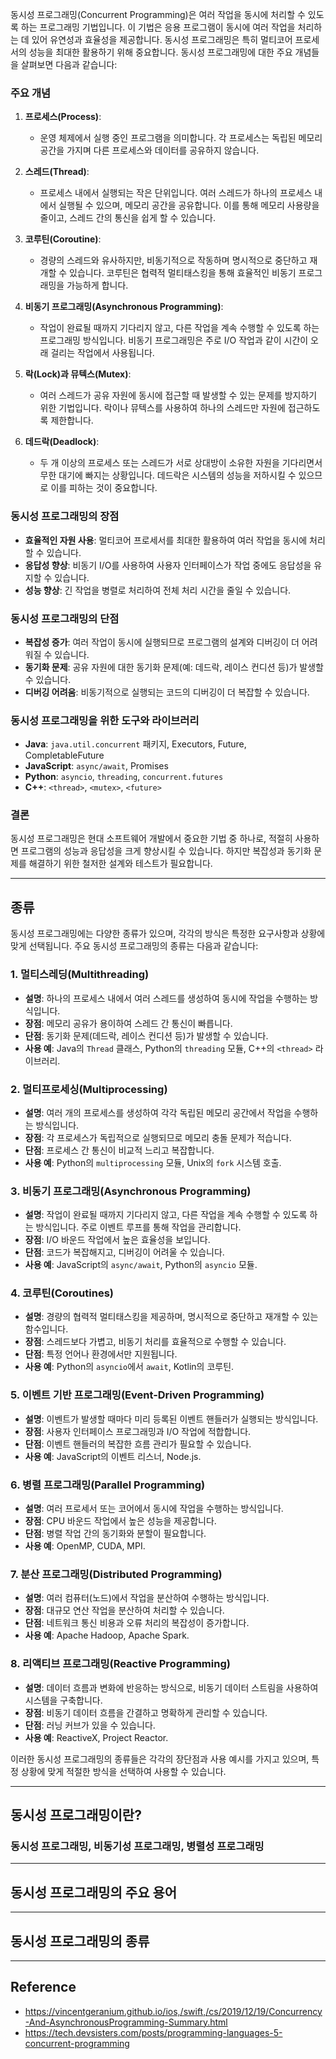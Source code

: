 








동시성 프로그래밍(Concurrent Programming)은 여러 작업을 동시에 처리할 수 있도록 하는 프로그래밍 기법입니다. 이 기법은 응용 프로그램이 동시에 여러 작업을 처리하는 데 있어 유연성과 효율성을 제공합니다. 동시성 프로그래밍은 특히 멀티코어 프로세서의 성능을 최대한 활용하기 위해 중요합니다. 동시성 프로그래밍에 대한 주요 개념들을 살펴보면 다음과 같습니다:

### 주요 개념

1. **프로세스(Process)**:
   - 운영 체제에서 실행 중인 프로그램을 의미합니다. 각 프로세스는 독립된 메모리 공간을 가지며 다른 프로세스와 데이터를 공유하지 않습니다.
   
2. **스레드(Thread)**:
   - 프로세스 내에서 실행되는 작은 단위입니다. 여러 스레드가 하나의 프로세스 내에서 실행될 수 있으며, 메모리 공간을 공유합니다. 이를 통해 메모리 사용량을 줄이고, 스레드 간의 통신을 쉽게 할 수 있습니다.

3. **코루틴(Coroutine)**:
   - 경량의 스레드와 유사하지만, 비동기적으로 작동하며 명시적으로 중단하고 재개할 수 있습니다. 코루틴은 협력적 멀티태스킹을 통해 효율적인 비동기 프로그래밍을 가능하게 합니다.

4. **비동기 프로그래밍(Asynchronous Programming)**:
   - 작업이 완료될 때까지 기다리지 않고, 다른 작업을 계속 수행할 수 있도록 하는 프로그래밍 방식입니다. 비동기 프로그래밍은 주로 I/O 작업과 같이 시간이 오래 걸리는 작업에서 사용됩니다.

5. **락(Lock)과 뮤텍스(Mutex)**:
   - 여러 스레드가 공유 자원에 동시에 접근할 때 발생할 수 있는 문제를 방지하기 위한 기법입니다. 락이나 뮤텍스를 사용하여 하나의 스레드만 자원에 접근하도록 제한합니다.

6. **데드락(Deadlock)**:
   - 두 개 이상의 프로세스 또는 스레드가 서로 상대방이 소유한 자원을 기다리면서 무한 대기에 빠지는 상황입니다. 데드락은 시스템의 성능을 저하시킬 수 있으므로 이를 피하는 것이 중요합니다.

### 동시성 프로그래밍의 장점

- **효율적인 자원 사용**: 멀티코어 프로세서를 최대한 활용하여 여러 작업을 동시에 처리할 수 있습니다.
- **응답성 향상**: 비동기 I/O를 사용하여 사용자 인터페이스가 작업 중에도 응답성을 유지할 수 있습니다.
- **성능 향상**: 긴 작업을 병렬로 처리하여 전체 처리 시간을 줄일 수 있습니다.

### 동시성 프로그래밍의 단점

- **복잡성 증가**: 여러 작업이 동시에 실행되므로 프로그램의 설계와 디버깅이 더 어려워질 수 있습니다.
- **동기화 문제**: 공유 자원에 대한 동기화 문제(예: 데드락, 레이스 컨디션 등)가 발생할 수 있습니다.
- **디버깅 어려움**: 비동기적으로 실행되는 코드의 디버깅이 더 복잡할 수 있습니다.

### 동시성 프로그래밍을 위한 도구와 라이브러리

- **Java**: `java.util.concurrent` 패키지, Executors, Future, CompletableFuture
- **JavaScript**: `async/await`, Promises
- **Python**: `asyncio`, `threading`, `concurrent.futures`
- **C++**: `<thread>`, `<mutex>`, `<future>`

### 결론

동시성 프로그래밍은 현대 소프트웨어 개발에서 중요한 기법 중 하나로, 적절히 사용하면 프로그램의 성능과 응답성을 크게 향상시킬 수 있습니다. 하지만 복잡성과 동기화 문제를 해결하기 위한 철저한 설계와 테스트가 필요합니다.






---




## 종류


동시성 프로그래밍에는 다양한 종류가 있으며, 각각의 방식은 특정한 요구사항과 상황에 맞게 선택됩니다. 주요 동시성 프로그래밍의 종류는 다음과 같습니다:

### 1. 멀티스레딩(Multithreading)
- **설명**: 하나의 프로세스 내에서 여러 스레드를 생성하여 동시에 작업을 수행하는 방식입니다.
- **장점**: 메모리 공유가 용이하여 스레드 간 통신이 빠릅니다.
- **단점**: 동기화 문제(데드락, 레이스 컨디션 등)가 발생할 수 있습니다.
- **사용 예**: Java의 `Thread` 클래스, Python의 `threading` 모듈, C++의 `<thread>` 라이브러리.

### 2. 멀티프로세싱(Multiprocessing)
- **설명**: 여러 개의 프로세스를 생성하여 각각 독립된 메모리 공간에서 작업을 수행하는 방식입니다.
- **장점**: 각 프로세스가 독립적으로 실행되므로 메모리 충돌 문제가 적습니다.
- **단점**: 프로세스 간 통신이 비교적 느리고 복잡합니다.
- **사용 예**: Python의 `multiprocessing` 모듈, Unix의 `fork` 시스템 호출.

### 3. 비동기 프로그래밍(Asynchronous Programming)
- **설명**: 작업이 완료될 때까지 기다리지 않고, 다른 작업을 계속 수행할 수 있도록 하는 방식입니다. 주로 이벤트 루프를 통해 작업을 관리합니다.
- **장점**: I/O 바운드 작업에서 높은 효율성을 보입니다.
- **단점**: 코드가 복잡해지고, 디버깅이 어려울 수 있습니다.
- **사용 예**: JavaScript의 `async/await`, Python의 `asyncio` 모듈.

### 4. 코루틴(Coroutines)
- **설명**: 경량의 협력적 멀티태스킹을 제공하며, 명시적으로 중단하고 재개할 수 있는 함수입니다.
- **장점**: 스레드보다 가볍고, 비동기 처리를 효율적으로 수행할 수 있습니다.
- **단점**: 특정 언어나 환경에서만 지원됩니다.
- **사용 예**: Python의 `asyncio`에서 `await`, Kotlin의 코루틴.

### 5. 이벤트 기반 프로그래밍(Event-Driven Programming)
- **설명**: 이벤트가 발생할 때마다 미리 등록된 이벤트 핸들러가 실행되는 방식입니다.
- **장점**: 사용자 인터페이스 프로그래밍과 I/O 작업에 적합합니다.
- **단점**: 이벤트 핸들러의 복잡한 흐름 관리가 필요할 수 있습니다.
- **사용 예**: JavaScript의 이벤트 리스너, Node.js.

### 6. 병렬 프로그래밍(Parallel Programming)
- **설명**: 여러 프로세서 또는 코어에서 동시에 작업을 수행하는 방식입니다.
- **장점**: CPU 바운드 작업에서 높은 성능을 제공합니다.
- **단점**: 병렬 작업 간의 동기화와 분할이 필요합니다.
- **사용 예**: OpenMP, CUDA, MPI.

### 7. 분산 프로그래밍(Distributed Programming)
- **설명**: 여러 컴퓨터(노드)에서 작업을 분산하여 수행하는 방식입니다.
- **장점**: 대규모 연산 작업을 분산하여 처리할 수 있습니다.
- **단점**: 네트워크 통신 비용과 오류 처리의 복잡성이 증가합니다.
- **사용 예**: Apache Hadoop, Apache Spark.

### 8. 리액티브 프로그래밍(Reactive Programming)
- **설명**: 데이터 흐름과 변화에 반응하는 방식으로, 비동기 데이터 스트림을 사용하여 시스템을 구축합니다.
- **장점**: 비동기 데이터 흐름을 간결하고 명확하게 관리할 수 있습니다.
- **단점**: 러닝 커브가 있을 수 있습니다.
- **사용 예**: ReactiveX, Project Reactor.

이러한 동시성 프로그래밍의 종류들은 각각의 장단점과 사용 예시를 가지고 있으며, 특정 상황에 맞게 적절한 방식을 선택하여 사용할 수 있습니다.




---






















## 동시성 프로그래밍이란?



### 동시성 프로그래밍, 비동기성 프로그래밍, 병렬성 프로그래밍






---


## 동시성 프로그래밍의 주요 용어








---




## 동시성 프로그래밍의 종류

























---



## Reference

- <https://vincentgeranium.github.io/ios,/swift,/cs/2019/12/19/Concurrency-And-AsynchronousProgramming-Summary.html>
- <https://tech.devsisters.com/posts/programming-languages-5-concurrent-programming>